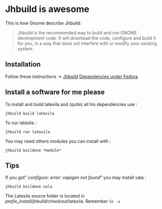 Jhbuild is awesome
==================

This is how Gnome describe Jhbuild:

> Jhbuild is the recommended way to build and run GNOME development code. It will download the code, 
> configure and build it for you, in a way that does not interfere with or modify your existing system

Installation
------------

Follow these instructions -> [Jhbuild](https://wiki.gnome.org/HowDoI/Jhbuild)
[Dependencies under Fedora](https://wiki.gnome.org/Projects/Jhbuild/Dependencies/Fedora)

Install a software for me please
--------------------------------

To install and build latexila and (quite) all his dependencies use :

    jhbuild build latexila

To run latexila :

    jhbuild run latexila

You may need others modules you can install with :

    jhbuild buildone *module*

Tips
----

If you got” *configure: error: vapigen not found*” you may install vala :

    jhbuild buildone vala


The Latexila source folder is located in *prefix_install*/jhbuild/checkout/latexila. Remember <code>ln -s </code>
